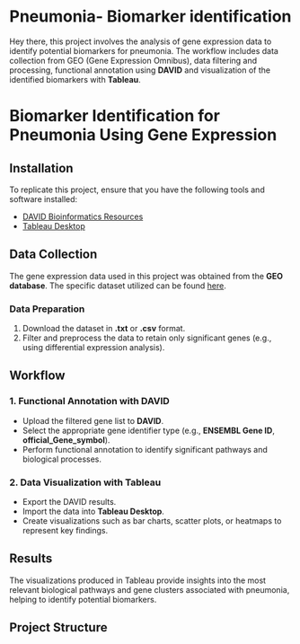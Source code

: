 # Pneumonia- Biomarker identification
Hey there, this project involves the analysis of gene expression data to identify potential biomarkers for pneumonia. 
The workflow includes data collection from GEO (Gene Expression Omnibus), data filtering and processing, functional annotation using **DAVID**
and visualization of the identified biomarkers with **Tableau**.

# Biomarker Identification for Pneumonia Using Gene Expression

## Installation
To replicate this project, ensure that you have the following tools and software installed:
- [DAVID Bioinformatics Resources](https://david.ncifcrf.gov/)
- [Tableau Desktop](https://www.tableau.com/)

## Data Collection
The gene expression data used in this project was obtained from the **GEO database**. The specific dataset utilized can be found [here](https://www.ncbi.nlm.nih.gov/geo/).

### Data Preparation
1. Download the dataset in **.txt** or **.csv** format.
2. Filter and preprocess the data to retain only significant genes (e.g., using differential expression analysis).

## Workflow
### 1. Functional Annotation with DAVID
- Upload the filtered gene list to **DAVID**.
- Select the appropriate gene identifier type (e.g., **ENSEMBL Gene ID**, **official_Gene_symbol**).
- Perform functional annotation to identify significant pathways and biological processes.

### 2. Data Visualization with Tableau
- Export the DAVID results.
- Import the data into **Tableau Desktop**.
- Create visualizations such as bar charts, scatter plots, or heatmaps to represent key findings.

## Results
The visualizations produced in Tableau provide insights into the most relevant biological pathways and gene clusters associated with pneumonia, helping to identify potential biomarkers.

## Project Structure
